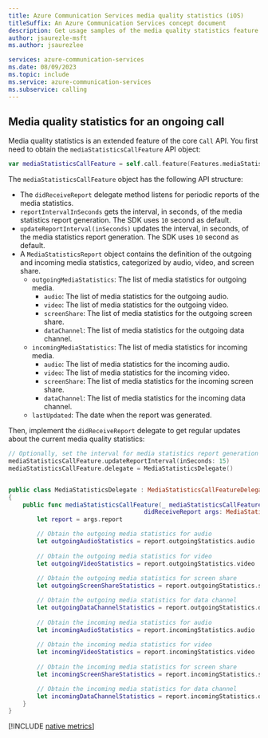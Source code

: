 ```yaml
---
title: Azure Communication Services media quality statistics (iOS)
titleSuffix: An Azure Communication Services concept document
description: Get usage samples of the media quality statistics feature for iOS native.
author: jsaurezle-msft
ms.author: jsaurezlee

services: azure-communication-services
ms.date: 08/09/2023
ms.topic: include
ms.service: azure-communication-services
ms.subservice: calling
---
```


## Media quality statistics for an ongoing call

Media quality statistics is an extended feature of the core `Call` API. You first need to obtain the `mediaStatisticsCallFeature` API object:

```swift
var mediaStatisticsCallFeature = self.call.feature(Features.mediaStatistics)
```

The `mediaStatisticsCallFeature` object has the following API structure:

- The `didReceiveReport` delegate method listens for periodic reports of the media statistics.
- `reportIntervalInSeconds` gets the interval, in seconds, of the media statistics report generation. The SDK uses `10` second as default.
- `updateReportInterval(inSeconds)` updates the interval, in seconds, of the media statistics report generation. The SDK uses `10` second as default.
- A `MediaStatisticsReport` object contains the definition of the outgoing and incoming media statistics, categorized by audio, video, and screen share.
  - `outgoingMediaStatistics`: The list of media statistics for outgoing media.
    - `audio`: The list of media statistics for the outgoing audio.
    - `video`: The list of media statistics for the outgoing video.
    - `screenShare`: The list of media statistics for the outgoing screen share.
    - `dataChannel`: The list of media statistics for the outgoing data channel.
  - `incomingMediaStatistics`: The list of media statistics for incoming media.
    - `audio`: The list of media statistics for the incoming audio.
    - `video`: The list of media statistics for the incoming video.
    - `screenShare`: The list of media statistics for the incoming screen share.
    - `dataChannel`: The list of media statistics for the incoming data channel.
  - `lastUpdated`: The date when the report was generated.

Then, implement the `didReceiveReport` delegate to get regular updates about the current media quality statistics:

```swift
// Optionally, set the interval for media statistics report generation
mediaStatisticsCallFeature.updateReportInterval(inSeconds: 15)
mediaStatisticsCallFeature.delegate = MediaStatisticsDelegate()


public class MediaStatisticsDelegate : MediaStatisticsCallFeatureDelegate
{
    public func mediaStatisticsCallFeature(_ mediaStatisticsCallFeature: MediaStatisticsCallFeature,
                                      didReceiveReport args: MediaStatisticsReportReceivedEventArgs) {
        let report = args.report

        // Obtain the outgoing media statistics for audio
        let outgoingAudioStatistics = report.outgoingStatistics.audio
    
        // Obtain the outgoing media statistics for video
        let outgoingVideoStatistics = report.outgoingStatistics.video
    
        // Obtain the outgoing media statistics for screen share
        let outgoingScreenShareStatistics = report.outgoingStatistics.screenShare

        // Obtain the outgoing media statistics for data channel
        let outgoingDataChannelStatistics = report.outgoingStatistics.dataChannel
    
        // Obtain the incoming media statistics for audio
        let incomingAudioStatistics = report.incomingStatistics.audio
    
        // Obtain the incoming media statistics for video
        let incomingVideoStatistics = report.incomingStatistics.video
    
        // Obtain the incoming media statistics for screen share
        let incomingScreenShareStatistics = report.incomingStatistics.screenShare

        // Obtain the incoming media statistics for data channel
        let incomingDataChannelStatistics = report.incomingStatistics.dataChannel
    }
}
```

[!INCLUDE [native metrics](media-stats-native-metrics.md)]
